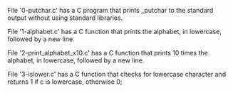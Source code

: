 File '0-putchar.c' has a C program that prints _putchar to the standard output without using standard libraries.

File '1-alphabet.c' has a C function that prints the alphabet, in lowercase, followed by a new line.

File '2-print_alphabet_x10.c' has a C function that prints 10 times the alphabet, in lowercase, followed by a new line.

File '3-islower.c' has a C function that checks for lowercase character and returns 1 if c is lowercase, otherwise 0;
